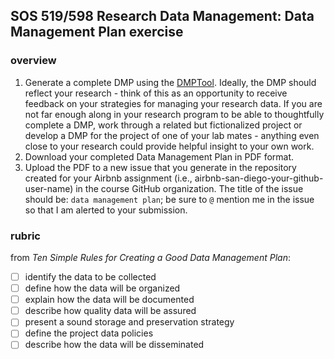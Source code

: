 ## SOS 519/598 Research Data Management: Data Management Plan exercise

### overview

1.  Generate a complete DMP using the [DMPTool](https://dmptool.org/). Ideally, the DMP should reflect your research - think of this as an opportunity to receive feedback on your strategies for managing your research data. If you are not far enough along in your research program to be able to thoughtfully complete a DMP, work through a related but fictionalized project or develop a DMP for the project of one of your lab mates - anything even close to your research could provide helpful insight to your own work.
2.  Download your completed Data Management Plan in PDF format.
3.  Upload the PDF to a new issue that you generate in the repository created for your Airbnb assignment (i.e., airbnb-san-diego-your-github-user-name) in the course GitHub organization. The title of the issue should be: `data management plan`; be sure to `@` mention me in the issue so that I am alerted to your submission.

### rubric

from *Ten Simple Rules for Creating a Good Data Management Plan*:

-[ ] identify the data to be collected
-[ ] define how the data will be organized
-[ ] explain how the data will be documented
-[ ] describe how quality data will be assured
-[ ] present a sound storage and preservation strategy
-[ ] define the project data policies
-[ ] describe how the data will be disseminated
